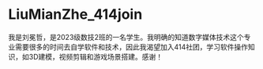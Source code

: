 # LiuMianZhe_414join
我是刘冕哲，是2023级数技2班的一名学生。我明确的知道数字媒体技术这个专业需要很多的时间去自学软件和技术，因此我渴望加入414社团，学习软件操作知识，如3D建模，视频剪辑和游戏场景搭建。感谢！

